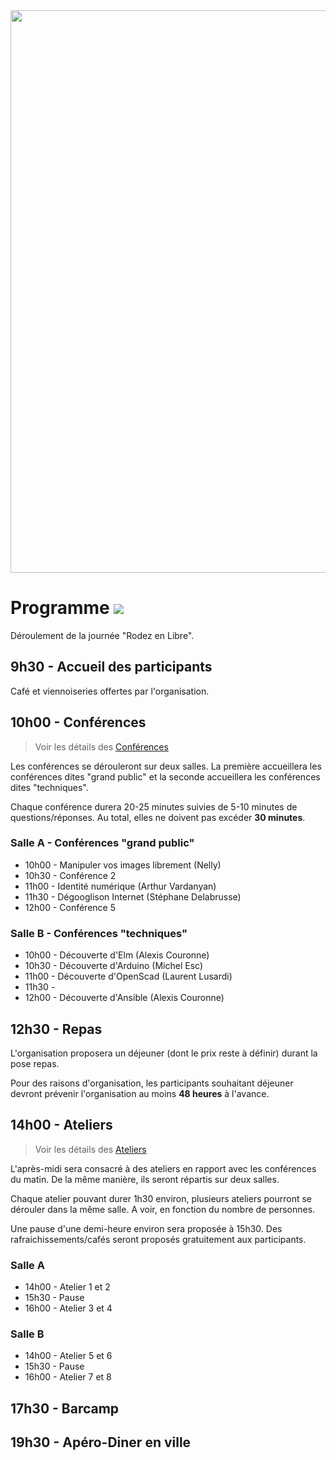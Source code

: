 <img src="https://github.com/aru2l/rodez-libre-2017/blob/master/assets/img/rodez.png" width="900" />


# Programme <img src="https://img.shields.io/badge/statut-%20in%20progress-brightgreen.svg"/>

Déroulement de la journée "Rodez en Libre".


## 9h30 - Accueil des participants

Café et viennoiseries offertes par l'organisation.


## 10h00 - Conférences 

> Voir les détails des [Conférences](https://github.com/aru2l/rodez-libre-2017/blob/master/%5Brfc%5D%20Conférences.md)

Les conférences se dérouleront sur deux salles. La première accueillera les conférences dites "grand public" et la seconde accueillera les conférences dites "techniques".

Chaque conférence durera 20-25 minutes suivies de 5-10 minutes de questions/réponses. Au total, elles ne doivent pas excéder **30 minutes**.


### Salle A - Conférences "grand public"

* 10h00 - Manipuler vos images librement (Nelly)
* 10h30 - Conférence 2
* 11h00 - Identité numérique (Arthur Vardanyan)
* 11h30 - Dégooglison Internet (Stéphane Delabrusse)
* 12h00 - Conférence 5


### Salle B - Conférences "techniques"

* 10h00 - Découverte d'Elm (Alexis Couronne)
* 10h30 - Découverte d'Arduino (Michel Esc)
* 11h00 - Découverte d'OpenScad (Laurent Lusardi)
* 11h30 - 
* 12h00 - Découverte d'Ansible (Alexis Couronne)


## 12h30 - Repas

L'organisation proposera un déjeuner (dont le prix reste à définir) durant la pose repas.

Pour des raisons d'organisation, les participants souhaitant déjeuner devront prévenir l'organisation au moins **48 heures** à l'avance.


## 14h00 - Ateliers

> Voir les détails des [Ateliers](https://github.com/aru2l/rodez-libre-2017/blob/master/%5Brfc%5D%20Ateliers.md)

L'après-midi sera consacré à des ateliers en rapport avec les conférences du matin. De la même manière, ils seront répartis sur deux salles.

Chaque atelier pouvant durer 1h30 environ, plusieurs ateliers pourront se dérouler dans la même salle. A voir, en fonction du nombre de personnes.

Une pause d'une demi-heure environ sera proposée à 15h30. Des rafraichissements/cafés seront proposés gratuitement aux participants.


### Salle A


* 14h00 - Atelier 1 et 2
* 15h30 - Pause
* 16h00 - Atelier 3 et 4

### Salle B


* 14h00 - Atelier 5 et 6
* 15h30 - Pause
* 16h00 - Atelier 7 et 8


## 17h30 - Barcamp

## 19h30 - Apéro-Diner en ville


